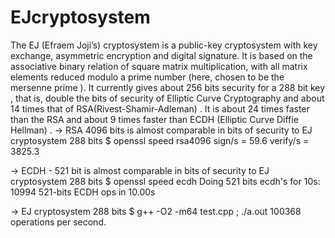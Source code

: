 # EJcryptosystem
The EJ (Efraem Joji’s) cryptosystem is a public-key cryptosystem with key exchange, asymmetric encryption and digital signature. It is based on the associative binary relation of square matrix multiplication, with all matrix elements reduced modulo a prime number (here, chosen to be the mersenne prime  ).
	It currently gives about 256 bits security for a 288 bit key , that is, double the bits of security of Elliptic Curve Cryptography and about 14 times that of RSA(Rivest-Shamir-Adleman) . It is about 24 times faster than the RSA and about 9 times faster than ECDH (Elliptic Curve Diffie Hellman)  .
  → RSA 4096 bits is almost comparable in bits of security to EJ cryptosystem 288 bits
	$ openssl speed rsa4096 
	sign/s = 59.6   verify/s = 3825.3

→ ECDH - 521 bit is almost comparable in bits of security to EJ cryptosystem 288 bits
 	$ openssl speed ecdh
	Doing 521 bits  ecdh's for 10s: 10994 521-bits ECDH ops in 10.00s

→ EJ cryptosystem 288 bits
	$ g++ -O2 -m64 test.cpp ; ./a.out
	100368 operations per second.
  
